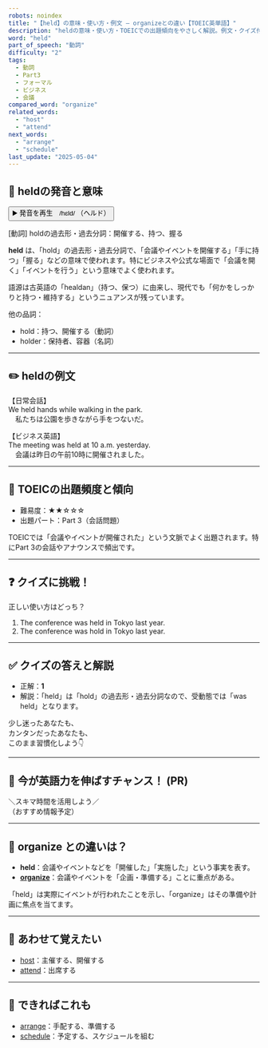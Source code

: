 ```yaml
---
robots: noindex
title: "【held】の意味・使い方・例文 ― organizeとの違い【TOEIC英単語】"
description: "heldの意味・使い方・TOEICでの出題傾向をやさしく解説。例文・クイズ付きでorganizeとの違いもわかりやすく学べます。"
word: "held"
part_of_speech: "動詞"
difficulty: "2"
tags:
  - 動詞
  - Part3
  - フォーマル
  - ビジネス
  - 会議
compared_word: "organize"
related_words:
  - "host"
  - "attend"
next_words:
  - "arrange"
  - "schedule"
last_update: "2025-05-04"
---
```


## 🔰 heldの発音と意味

<button class="play-audio" onclick="playTTS('held')">
  <span class="play-audio-main">
    ▶️ 発音を再生　/hɛld/
  </span>
  <span class="play-audio-sub">
    （ヘルド）
  </span>
</button>

[動詞] holdの過去形・過去分詞：開催する、持つ、握る

**held** は、「hold」の過去形・過去分詞で、「会議やイベントを開催する」「手に持つ」「握る」などの意味で使われます。特にビジネスや公式な場面で「会議を開く」「イベントを行う」という意味でよく使われます。

語源は古英語の「healdan」（持つ、保つ）に由来し、現代でも「何かをしっかりと持つ・維持する」というニュアンスが残っています。

他の品詞：  
- hold：持つ、開催する（動詞）
- holder：保持者、容器（名詞）

---

## ✏️ heldの例文

【日常会話】  
We held hands while walking in the park.  
　私たちは公園を歩きながら手をつないだ。

【ビジネス英語】  
The meeting was held at 10 a.m. yesterday.  
　会議は昨日の午前10時に開催されました。

---

## 🎯 TOEICの出題頻度と傾向

- 難易度：★★☆☆☆
- 出題パート：Part 3（会話問題）

TOEICでは「会議やイベントが開催された」という文脈でよく出題されます。特にPart 3の会話やアナウンスで頻出です。

---

## ❓ クイズに挑戦！

正しい使い方はどっち？

1. The conference was held in Tokyo last year.  
2. The conference was hold in Tokyo last year.

---

## ✅ クイズの答えと解説

- 正解：**1**
- 解説：「held」は「hold」の過去形・過去分詞なので、受動態では「was held」となります。

少し迷ったあなたも、  
カンタンだったあなたも、  
このまま習慣化しよう👇️

---

## 🚀 今が英語力を伸ばすチャンス！ (PR)

<div class="info-center">
＼スキマ時間を活用しよう／<br>  
（おすすめ情報予定）
</div>

---

## 🤔  organize との違いは？

- **held**：会議やイベントなどを「開催した」「実施した」という事実を表す。
- **[organize](/organize)**：会議やイベントを「企画・準備する」ことに重点がある。

「held」は実際にイベントが行われたことを示し、「organize」はその準備や計画に焦点を当てます。

---

## 🧩 あわせて覚えたい

- [host](/host)：主催する、開催する
- [attend](/attend)：出席する

---

## 📖 できればこれも

- [arrange](/arrange)：手配する、準備する
- [schedule](/schedule)：予定する、スケジュールを組む

<!-- cvid: aid29_bid06 -->
